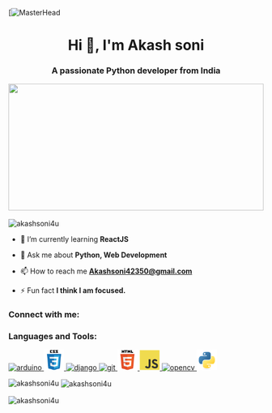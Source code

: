 [![MasterHead](https://freedesignresources.net/wp-content/uploads/2022/11/3D-UI-Illustration-Summer-Vibes_Bas-Hasibuan_201122_prev01.png)
<h1 align="center">Hi 👋, I'm Akash soni</h1>
<h3 align="center">A passionate Python developer from India</h3>
<img aling="right" style="right: 0px; width: 100%; height: 250px;" src="https://user-images.githubusercontent.com/69011963/137184767-79a13ec7-1bb3-4341-a6da-3a149c9c159a.gif">
<p align="left"> <img src="https://komarev.com/ghpvc/?username=akashsoni4u&label=Profile%20views&color=0e75b6&style=flat" alt="akashsoni4u" /> </p>

- 🌱 I’m currently learning **ReactJS**

- 💬 Ask me about **Python, Web Development**

- 📫 How to reach me **Akashsoni42350@gmail.com**

- ⚡ Fun fact **I think I am focused.**

<h3 align="left">Connect with me:</h3>
<p align="left">
</p>

<h3 align="left">Languages and Tools:</h3>
<p align="left"> <a href="https://www.arduino.cc/" target="_blank" rel="noreferrer"> <img src="https://cdn.worldvectorlogo.com/logos/arduino-1.svg" alt="arduino" width="40" height="40"/> </a> <a href="https://www.w3schools.com/css/" target="_blank" rel="noreferrer"> <img src="https://raw.githubusercontent.com/devicons/devicon/master/icons/css3/css3-original-wordmark.svg" alt="css3" width="40" height="40"/> </a> <a href="https://www.djangoproject.com/" target="_blank" rel="noreferrer"> <img src="https://cdn.worldvectorlogo.com/logos/django.svg" alt="django" width="40" height="40"/> </a> <a href="https://git-scm.com/" target="_blank" rel="noreferrer"> <img src="https://www.vectorlogo.zone/logos/git-scm/git-scm-icon.svg" alt="git" width="40" height="40"/> </a> <a href="https://www.w3.org/html/" target="_blank" rel="noreferrer"> <img src="https://raw.githubusercontent.com/devicons/devicon/master/icons/html5/html5-original-wordmark.svg" alt="html5" width="40" height="40"/> </a> <a href="https://developer.mozilla.org/en-US/docs/Web/JavaScript" target="_blank" rel="noreferrer"> <img src="https://raw.githubusercontent.com/devicons/devicon/master/icons/javascript/javascript-original.svg" alt="javascript" width="40" height="40"/> </a> <a href="https://opencv.org/" target="_blank" rel="noreferrer"> <img src="https://www.vectorlogo.zone/logos/opencv/opencv-icon.svg" alt="opencv" width="40" height="40"/> </a> <a href="https://www.python.org" target="_blank" rel="noreferrer"> <img src="https://raw.githubusercontent.com/devicons/devicon/master/icons/python/python-original.svg" alt="python" width="40" height="40"/> </a> </p>

<p><img align="left" src="https://github-readme-stats.vercel.app/api/top-langs?username=akashsoni4u&show_icons=true&locale=en&layout=compact" alt="akashsoni4u" /></p>

<p>&nbsp;<img align="center" src="https://github-readme-stats.vercel.app/api?username=akashsoni4u&show_icons=true&locale=en" alt="akashsoni4u" /></p>

<p><img align="center" src="https://github-readme-streak-stats.herokuapp.com/?user=akashsoni4u&" alt="akashsoni4u" /></p>
